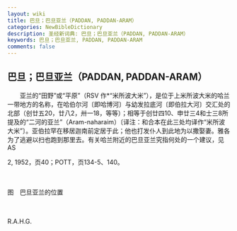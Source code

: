 ```yaml
---
layout: wiki
title: 巴旦；巴旦亚兰（PADDAN, PADDAN-ARAM）
categories: NewBibleDictionary
description: 圣经新词典: 巴旦；巴旦亚兰（PADDAN, PADDAN-ARAM）
keywords: 巴旦；巴旦亚兰, PADDAN, PADDAN-ARAM
comments: false
---
```


## 巴旦；巴旦亚兰（PADDAN, PADDAN-ARAM）

　　亚兰的“田野”或“平原”（RSV 作*“米所波大米”），是位于上米所波大米的哈兰一带地方的名称，在哈伯尔河〔即哈博河〕与幼发拉底河〔即伯拉大河〕交汇处的北部（创廿五20，廿八2，卅一18，等等）；相等于创廿四10、申廿三4和士三8所提及的“二河的亚兰”（Aram-naharaim）〔译注：和合本在此三处均译作“米所波大米”〕。亚伯拉罕在移居迦南前定居于此；他也打发仆人到此地为以撒娶妻。雅各为了逃避以扫也跑到那里去。有关哈兰附近的巴旦亚兰究指何处的一个建议，见 AS

2, 1952，页40；POTT，页134-5、140。

　





图　巴旦亚兰的位置

　

R.A.H.G.








